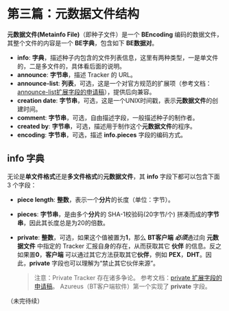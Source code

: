 # 第三篇：元数据文件结构

**元数据文件(Metainfo File)**（即种子文件）是一个 **BEncoding** 编码的数据文件，其整个文件的内容是一个 **BE字典**，包含如下 **BE数据对**。

- **info**: **字典**，描述种子内包含的文件列表信息，这里有两种类型，一是单文件的，二是多文件的，具体看后面的说明。
- **announce**: **字节串**，描述 Tracker 的 URL。
- **announce-list**: **列表**，可选，这是一个对官方规范的扩展项（参考文档：[announce-list扩展字段的申请稿](http://bittorrent.org/beps/bep_0012.html)），提供后向兼容。
- **creation date**: **字节串**，可选，这是一个UNIX时间戳，表示**元数据文件**的创建时间。
- **comment**: **字节串**，可选，自由描述字段，一般描述种子的制作者。
- **created by**: **字节串**，可选，描述用于制作这个**元数据文件**的程序。
- **encoding**: **字节串**，可选，描述 **info.pieces** 字段的编码方式。

## info 字典

无论是**单文件格式**还是**多文件格式**的**元数据文件**，其 **info** 字段下都可以包含下面 3 个字段：

- **piece length**: **整数**，表示一个**分片**的长度（单位：字节）。
- **pieces**: **字节串**，是由多个**分片**的 SHA-1校验码(20字节/个) 拼凑而成的**字节串**，因此其长度总是为20的倍数。
- **private**: **整数**，可选，如果这个值被置为**1**，那么 **BT客户端** ***必须***通过向 **元数据文件** 中指定的 Tracker 汇报自身的存在，从而获取其它 **伙伴** 的信息。反之如果置**0**，**客户端** 可以通过其它方法获取其它**伙伴**，例如 **PEX**，**DHT**。因此，**private** 字段也可以理解为“禁止其它伙伴来源”。

    > 注意：Private Tracker 存在诸多争论。
    > 参考文档：[private 扩展字段的申请稿](http://bittorrent.org/beps/bep_0027.html)。
    > Azureus（BT客户端软件）第一个实现了 **private** 字段。

（未完待续）